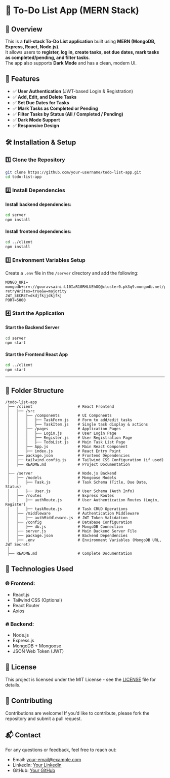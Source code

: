 # 📝 To-Do List App (MERN Stack)

## 🚀 Overview
This is a **full-stack To-Do List application** built using **MERN (MongoDB, Express, React, Node.js)**.  
It allows users to **register, log in, create tasks, set due dates, mark tasks as completed/pending, and filter tasks**.  
The app also supports **Dark Mode** and has a clean, modern UI.  

## 🎯 Features
- ✅ **User Authentication** (JWT-based Login & Registration)  
- ✅ **Add, Edit, and Delete Tasks**  
- ✅ **Set Due Dates for Tasks**  
- ✅ **Mark Tasks as Completed or Pending**  
- ✅ **Filter Tasks by Status (All / Completed / Pending)**  
- ✅ **Dark Mode Support**  
- ✅ **Responsive Design**  

## 🛠 Installation & Setup
### 1️⃣ Clone the Repository
```bash
git clone https://github.com/your-username/todo-list-app.git
cd todo-list-app
```

### 2️⃣ Install Dependencies
#### Install backend dependencies:
```bash
cd server
npm install
```
#### Install frontend dependencies:
```bash
cd ../client
npm install
```

### 3️⃣ Environment Variables Setup
Create a `.env` file in the `/server` directory and add the following:
```env
MONGO_URI= mongodb+srv://gouravsaini:L10IaR10RHLUEhOQ@cluster0.pk3q9.mongodb.net/practice?retryWrites=true&w=majority
JWT_SECRET=dkdjfkjjdkjfkj
PORT=5000
```

### 4️⃣ Start the Application
#### Start the Backend Server
```bash
cd server
npm start
```
#### Start the Frontend React App
```bash
cd ../client
npm start
```

---

## 📂 Folder Structure
```
/todo-list-app
 ├── /client                    # React Frontend
 │   ├── /src
 │   │   ├── /components        # UI Components
 │   │   │   ├── TaskForm.js    # Form to add/edit tasks
 │   │   │   ├── TaskItem.js    # Single task display & actions
 │   │   ├── /pages             # Application Pages
 │   │   │   ├── Login.js       # User Login Page
 │   │   │   ├── Register.js    # User Registration Page
 │   │   │   ├── TodoList.js    # Main Task List Page
 │   │   ├── App.js             # Main React Component
 │   │   ├── index.js           # React Entry Point
 │   ├── package.json           # Frontend Dependencies
 │   ├── tailwind.config.js     # Tailwind CSS Configuration (if used)
 │   ├── README.md              # Project Documentation
 │
 ├── /server                    # Node.js Backend
 │   ├── /models                # Mongoose Models
 │   │   ├── Task.js            # Task Schema (Title, Due Date, Status)
 │   │   ├── User.js            # User Schema (Auth Info)
 │   ├── /routes                # Express Routes
 │   │   ├── authRoute.js       # User Authentication Routes (Login, Register)
 │   │   ├── taskRoute.js       # Task CRUD Operations
 │   ├── /middleware            # Authentication Middleware
 │   │   ├── authMiddleware.js  # JWT Token Validation
 │   ├── /config                # Database Configuration
 │   │   ├── db.js              # MongoDB Connection
 │   ├── server.js              # Main Backend Server File
 │   ├── package.json           # Backend Dependencies
 │   ├── .env                   # Environment Variables (MongoDB URL, JWT Secret)
 │
 ├── README.md                  # Complete Documentation
```

## 📌 Technologies Used
### 🌐 Frontend:
- React.js
- Tailwind CSS (Optional)
- React Router
- Axios

### 🔥 Backend:
- Node.js
- Express.js
- MongoDB + Mongoose
- JSON Web Token (JWT)

## 📜 License
This project is licensed under the MIT License - see the [LICENSE](LICENSE) file for details.

## 🤝 Contributing
Contributions are welcome! If you’d like to contribute, please fork the repository and submit a pull request.

## 📬 Contact
For any questions or feedback, feel free to reach out:
- Email: your-email@example.com
- LinkedIn: [Your LinkedIn](https://www.linkedin.com/in/yourprofile)
- GitHub: [Your GitHub](https://github.com/your-username)

